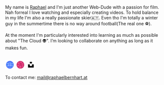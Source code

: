 <html>
  <body>
    <p>
      My name is <a href="https://raphaelbernhart.at" target="_blank">Raphael</a> and I'm just another Web-Dude with a passion for film. Nah forreal I love watching and especially creating videos. To hold balance in my life I'm also a really passionate skier🇦🇹. Even tho I'm totally a winter guy in the summertime there is no way around football(The real one ⚽).
    </p>
    <p>
    At the moment I'm particularly interested into learning as much as possible about "The Cloud 👽". I’m looking to collaborate on anything as long as it makes fun.
    </p>
    <br>
    <a href="https://raphaelbernhart.at" target="_blank"><img width="30px" src="./globe.png"></a>
    <a href="https://raphaelbernhart.at" target="_blank"><img width="30px" src="./dribbble.png"></a>
    <a href="https://raphaelbernhart.at" target="_blank"><img width="30px" src="./unsplash.png"></a>
    <br>
    <p>To contact me: <a href="mailto:mail@raphaelbernhart.at">mail@raphaelbernhart.at</a></p>
  </body>
</html>
